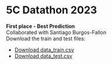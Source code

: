 # 5C Datathon 2023 

**First place - Best Prediction** 
\
Collaborated with Santiago Burgos-Fallon 
\
Download the train and test files:
- [Download data_train.csv](https://drive.google.com/file/d/1iVKxm1nsblE7461SlyUI_YO_rPp_DWma/view?usp=sharing)
- [Download data_test.csv](https://drive.google.com/file/d/1iS7DePe9ttVO1qH1Q82N_YfQEFO5QYZi/view?usp=sharing)
